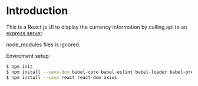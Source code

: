 # Introduction


This is a React.js UI to display the currency information by calling api to an [express server](https://github.com/tony-to/cryptocurrency-realtime-price-nodejs-server-dev).

node_modules files is ignored.

Enviroment setup:

```sh
$ npm init 
$ npm install --save-dev babel-core babel-eslint babel-loader babel-preset-es2015 babel-preset-react html-webpack-plugin webpack webpack-dev-server 
$ npm install --save react react-dom axios
```